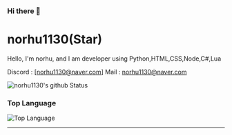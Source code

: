 ### Hi there 👋

# norhu1130(Star)
Hello, I'm norhu, and I am developer using Python,HTML,CSS,Node,C#,Lua

Discord : [norhu1130@naver.com]
Mail : [norhu1130@naver.com](mailto:norhu1130@naver.com)

![norhu1130's github Status](https://github-readme-stats.vercel.app/api?username=norhu1130&show_icons=true&theme=tokyonight)
### Top Language
![Top Language](https://github-readme-stats.vercel.app/api/top-langs/?username=norhu1130&theme=tokyonight)<br/>

---


<!--
**norhu1130/norhu1130** is a ✨ _special_ ✨ repository because its `README.md` (this file) appears on your GitHub profile.

Here are some ideas to get you started:

- 🔭 I’m currently working on ...
- 🌱 I’m currently learning ...
- 👯 I’m looking to collaborate on ...
- 🤔 I’m looking for help with ...
- 💬 Ask me about ...
- 📫 How to reach me: ...
- 😄 Pronouns: ...
- ⚡ Fun fact: ...
-->
